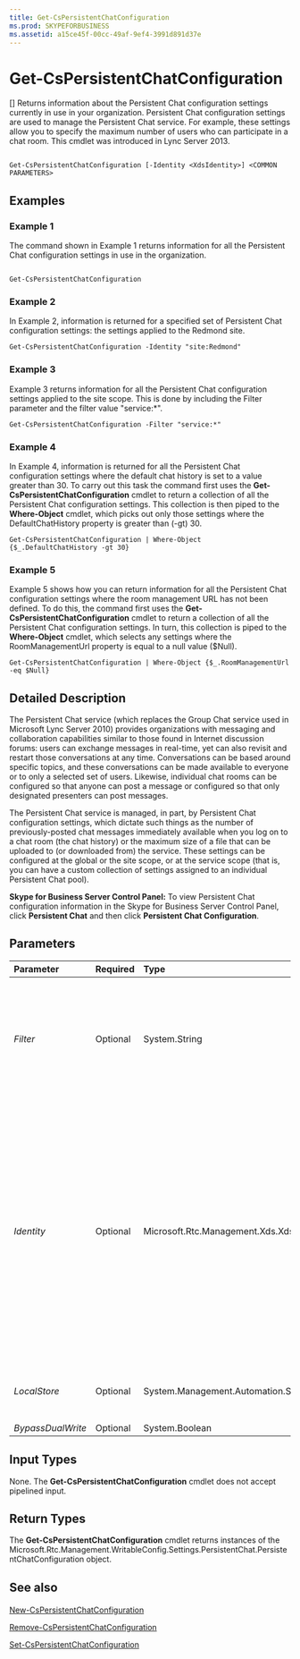 ```yaml
---
title: Get-CsPersistentChatConfiguration
ms.prod: SKYPEFORBUSINESS
ms.assetid: a15ce45f-00cc-49af-9ef4-3991d891d37e
---
```



# Get-CsPersistentChatConfiguration
[]
Returns information about the Persistent Chat configuration settings currently in use in your organization. Persistent Chat configuration settings are used to manage the Persistent Chat service. For example, these settings allow you to specify the maximum number of users who can participate in a chat room. This cmdlet was introduced in Lync Server 2013.
  
    
    


```

Get-CsPersistentChatConfiguration [-Identity <XdsIdentity>] <COMMON PARAMETERS>

```


## Examples
<a name="Examples"> </a>


### Example 1

The command shown in Example 1 returns information for all the Persistent Chat configuration settings in use in the organization.
  
    
    

```

Get-CsPersistentChatConfiguration
```


### Example 2

In Example 2, information is returned for a specified set of Persistent Chat configuration settings: the settings applied to the Redmond site.
  
    
    

```
Get-CsPersistentChatConfiguration -Identity "site:Redmond"
```


### Example 3

Example 3 returns information for all the Persistent Chat configuration settings applied to the site scope. This is done by including the Filter parameter and the filter value "service:*".
  
    
    

```
Get-CsPersistentChatConfiguration -Filter "service:*"
```


### Example 4

In Example 4, information is returned for all the Persistent Chat configuration settings where the default chat history is set to a value greater than 30. To carry out this task the command first uses the **Get-CsPersistentChatConfiguration** cmdlet to return a collection of all the Persistent Chat configuration settings. This collection is then piped to the **Where-Object** cmdlet, which picks out only those settings where the DefaultChatHistory property is greater than (-gt) 30.
  
    
    

```
Get-CsPersistentChatConfiguration | Where-Object {$_.DefaultChatHistory -gt 30}
```


### Example 5

Example 5 shows how you can return information for all the Persistent Chat configuration settings where the room management URL has not been defined. To do this, the command first uses the **Get-CsPersistentChatConfiguration** cmdlet to return a collection of all the Persistent Chat configuration settings. In turn, this collection is piped to the **Where-Object** cmdlet, which selects any settings where the RoomManagementUrl property is equal to a null value ($Null).
  
    
    

```
Get-CsPersistentChatConfiguration | Where-Object {$_.RoomManagementUrl -eq $Null}
```


## Detailed Description
<a name="DetailedDescription"> </a>

The Persistent Chat service (which replaces the Group Chat service used in Microsoft Lync Server 2010) provides organizations with messaging and collaboration capabilities similar to those found in Internet discussion forums: users can exchange messages in real-time, yet can also revisit and restart those conversations at any time. Conversations can be based around specific topics, and these conversations can be made available to everyone or to only a selected set of users. Likewise, individual chat rooms can be configured so that anyone can post a message or configured so that only designated presenters can post messages.
  
    
    
The Persistent Chat service is managed, in part, by Persistent Chat configuration settings, which dictate such things as the number of previously-posted chat messages immediately available when you log on to a chat room (the chat history) or the maximum size of a file that can be uploaded to (or downloaded from) the service. These settings can be configured at the global or the site scope, or at the service scope (that is, you can have a custom collection of settings assigned to an individual Persistent Chat pool).
  
    
    
 **Skype for Business Server Control Panel:** To view Persistent Chat configuration information in the Skype for Business Server Control Panel, click **Persistent Chat** and then click **Persistent Chat Configuration**.
  
    
    

## Parameters
<a name="DetailedDescription"> </a>



|**Parameter**|**Required**|**Type**|**Description**|
|:-----|:-----|:-----|:-----|
| _Filter_ <br/> |Optional  <br/> |System.String  <br/> |Enables you to use wildcards when specifying the collection (or collections) of Persistent Chat configuration settings to be returned. For example, this syntax returns all the settings configured at the service scope:  <br/>  `-Filter "service:*"` <br/> The Filter and Identity parameters cannot be used in the same command.  <br/> |
| _Identity_ <br/> |Optional  <br/> |Microsoft.Rtc.Management.Xds.XdsIdentity  <br/> |Unique identifier for the Persistent Chat configuration settings to be returned. To return the global collection, use this syntax:  <br/>  `-Identity "global"` <br/> To return a collection of settings configured at the site scope, use syntax similar to this:  <br/>  `-Identity "site:Redmond"` <br/> To return a collection configured at the service scope, use syntax like this:  <br/>  `-Identity "service:PersistentChatServer:atl-gc-001.litwareinc.com"` <br/> Note that you cannot use wildcards with the Identity parameter.  <br/> If neither the Identity parameter nor the Filter parameter are included in a command then the **Get-CsPersistentChatConfiguration** cmdlet will return information about all the Persistent Chat configuration settings in use in your organization. <br/> |
| _LocalStore_ <br/> |Optional  <br/> |System.Management.Automation.SwitchParameter  <br/> |Retrieves the Persistent Chat configuration data from the local replica of the Central Management store rather than from the Central Management store itself.  <br/> |
| _BypassDualWrite_ <br/> |Optional  <br/> |System.Boolean  <br/> |PARAMVALUE: $true | $false  <br/> |
   

## Input Types
<a name="InputTypes"> </a>

None. The **Get-CsPersistentChatConfiguration** cmdlet does not accept pipelined input.
  
    
    

## Return Types
<a name="ReturnTypes"> </a>

The **Get-CsPersistentChatConfiguration** cmdlet returns instances of the Microsoft.Rtc.Management.WritableConfig.Settings.PersistentChat.PersistentChatConfiguration object.
  
    
    

## See also
<a name="ReturnTypes"> </a>


#### 


  
    
    
 [New-CsPersistentChatConfiguration](new-cspersistentchatconfiguration.md)
  
    
    
 [Remove-CsPersistentChatConfiguration](remove-cspersistentchatconfiguration.md)
  
    
    
 [Set-CsPersistentChatConfiguration](set-cspersistentchatconfiguration.md)
